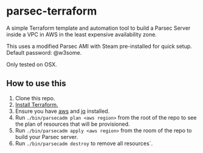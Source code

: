 # parsec-terraform
A simple Terraform template and automation tool to build a Parsec Server inside a VPC in AWS in the least expensive availability zone.

This uses a modified Parsec AMI with Steam pre-installed for quick setup. Default password: @w3some.

Only tested on OSX.

## How to use this
1. Clone this repo.
2. [Install Terraform.](https://www.terraform.io/intro/getting-started/install.html)
3. Ensure you have [aws](https://docs.aws.amazon.com/cli/latest/userguide/installing.html) and [jq](https://stedolan.github.io/jq/download/) installed.
4. Run `./bin/parsecadm plan <aws region>` from the root of the repo to see the plan of resources that will be provisioned.
5. Run `./bin/parsecadm apply <aws region>` from the room of the repo to build your Parsec server.
6. Run `./bin/parsecadm destroy` to remove all resources`.
